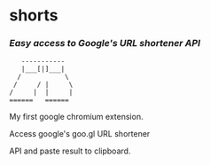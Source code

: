 # shorts

### *Easy access to Google's URL shortener API*
	
	   -----------
	   |___[|]___|
	  /           \
	 /     / |     \
	/     |  |     |
	======   ======

My first google chromium extension. 

Access google's goo.gl URL shortener 

API and paste result to clipboard.
